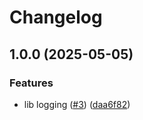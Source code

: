 # Changelog

## 1.0.0 (2025-05-05)


### Features

* lib logging ([#3](https://github.com/n-creativesystem/go-packages/issues/3)) ([daa6f82](https://github.com/n-creativesystem/go-packages/commit/daa6f8201036d0c28c1027c55ea7fb3c6e484c27))
